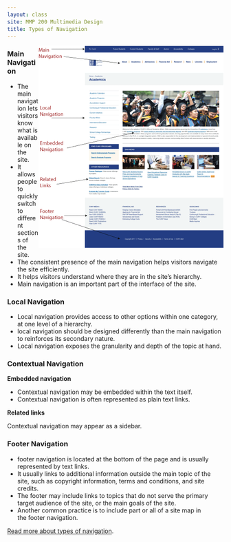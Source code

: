 ```yaml
---
layout: class
site: MMP 200 Multimedia Design
title: Types of Navigation
---
```


<img src="cuny-nav.gif" style="float:right;">

### Main Navigation

- The main navigation lets visitors know what is available on the site.
- It allows people to quickly switch to different sections of the site.
- The consistent presence of the main navigation helps visitors navigate the site efficiently.
- It helps visitors understand where they are in the site’s hierarchy.
- Main navigation is an important part of the interface of the site.

### Local Navigation

- Local navigation provides access to other options within one category, at one level of a hierarchy.
- local navigation should be designed differently than the main navigation to reinforces its secondary nature.
- Local navigation exposes the granularity and depth of the topic at hand.

### Contextual Navigation

**Embedded navigation**

- Contextual navigation may be embedded within the text itself.
- Contextual navigation is often represented as plain text links.

**Related links**

Contextual navigation may appear as a sidebar.

### Footer Navigation

- footer navigation is located at the bottom of the page and is usually represented by text links.
- It usually links to additional information outside the main topic of the site, such as copyright information, terms and conditions, and site credits.
- The footer may include links to topics that do not serve the primary target audience of the site, or the main goals of the site.
- Another common practice is to include part or all of a site map in the footer navigation.

[Read more about types of navigation](https://www.safaribooksonline.com/library/view/designing-web-navigation/9780596528102/ch04.html).
